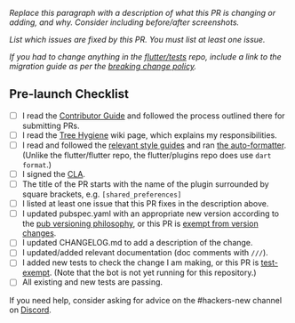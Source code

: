 *Replace this paragraph with a description of what this PR is changing or adding, and why. Consider including before/after screenshots.*

*List which issues are fixed by this PR. You must list at least one issue.*

*If you had to change anything in the [flutter/tests] repo, include a link to the migration guide as per the [breaking change policy].*

## Pre-launch Checklist

- [ ] I read the [Contributor Guide] and followed the process outlined there for submitting PRs.
- [ ] I read the [Tree Hygiene] wiki page, which explains my responsibilities.
- [ ] I read and followed the [relevant style guides] and ran [the auto-formatter]. (Unlike the flutter/flutter repo, the flutter/plugins repo does use `dart format`.)
- [ ] I signed the [CLA].
- [ ] The title of the PR starts with the name of the plugin surrounded by square brackets, e.g. `[shared_preferences]`
- [ ] I listed at least one issue that this PR fixes in the description above.
- [ ] I updated pubspec.yaml with an appropriate new version according to the [pub versioning philosophy], or this PR is [exempt from version changes].
- [ ] I updated CHANGELOG.md to add a description of the change.
- [ ] I updated/added relevant documentation (doc comments with `///`).
- [ ] I added new tests to check the change I am making, or this PR is [test-exempt]. (Note that the bot is not yet running for this repository.)
- [ ] All existing and new tests are passing.

If you need help, consider asking for advice on the #hackers-new channel on [Discord].

<!-- Links -->
[Contributor Guide]: https://github.com/flutter/plugins/blob/master/CONTRIBUTING.md
[Tree Hygiene]: https://github.com/flutter/flutter/wiki/Tree-hygiene
[relevant style guides]: https://github.com/flutter/plugins/blob/master/CONTRIBUTING.md#style
[CLA]: https://cla.developers.google.com/
[flutter/tests]: https://github.com/flutter/tests
[breaking change policy]: https://github.com/flutter/flutter/wiki/Tree-hygiene#handling-breaking-changes
[Discord]: https://github.com/flutter/flutter/wiki/Chat
[pub versioning philosophy]: https://dart.dev/tools/pub/versioning
[exempt from version changes]: https://github.com/flutter/flutter/wiki/Contributing-to-Plugins-and-Packages#version-and-changelog-updates
[the auto-formatter]: https://github.com/flutter/plugins/blob/master/script/tool/README.md#format-code
[test-exempt]: https://github.com/flutter/flutter/wiki/Tree-hygiene#tests

